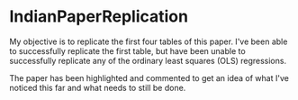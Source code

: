 # IndianPaperReplication

My objective is to replicate the first four tables of this paper. I've been able to successfully replicate the first table, but have been unable to successfully replicate any of the ordinary least squares (OLS) regressions.

The paper has been highlighted and commented to get an idea of what I've noticed this far and what needs to still be done.
